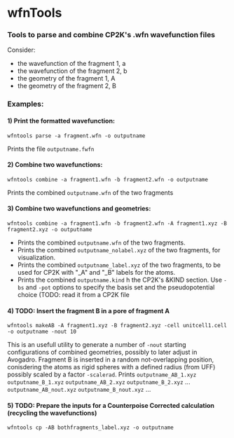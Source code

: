# wfnTools
### Tools to parse and combine CP2K's .wfn wavefunction files

Consider:
* the wavefunction of the fragment 1, a
* the wavefunction of the fragment 2, b 
* the geometry of the fragment 1, A
* the geometry of the fragment 2, B
 
### Examples:
#### 1) Print the formatted wavefunction:
```
wfntools parse -a fragment.wfn -o outputname
```
Prints the file `outputname.fwfn`

#### 2) Combine two wavefunctions:
```
wfntools combine -a fragment1.wfn -b fragment2.wfn -o outputname
```
Prints the combined `outputname.wfn` of the two fragments

#### 3) Combine two wavefunctions and geometries:
```
wfntools combine -a fragment1.wfn -b fragment2.wfn -A fragment1.xyz -B fragment2.xyz -o outputname
```
* Prints the combined `outputname.wfn` of the two fragments.
* Prints the combined `outputname_nolabel.xyz` of the two fragments, for visualization.
* Prints the combined `outputname_label.xyz` of the two fragments, to be used for CP2K with "_A" and "_B" labels for the atoms.
* Prints the combined `outputname.kind` h the CP2K's &KIND section. Use `-bs` and `-pot` options to specify the basis set and the pseudopotential choice (TODO: read it from a CP2K file


#### 4) TODO: Insert the fragment B in a pore of fragment A
```
wfntools makeAB -A fragment1.xyz -B fragment2.xyz -cell unitcell1.cell -o outputname -nout 10
```
This is an usefull utility to generate a number of `-nout` starting configurations of combined geometries, possibly to later adjust in Avogadro. Fragment B is inserted in a random not-overlapping position, conisdering the atoms as rigid spheres with a defined radius (from UFF) possibly scaled by a factor `-scalerad`.
Prints `outputname_AB_1.xyz` `outputname_B_1.xyz` `outputname_AB_2.xyz` `outputname_B_2.xyz` ... `outputname_AB_nout.xyz` `outputname_B_nout.xyz` ... 

#### 5) TODO: Prepare the inputs for a Counterpoise Corrected calculation (recycling the wavefunctions)
```
wfntools cp -AB bothfragments_label.xyz -o outputname
```

